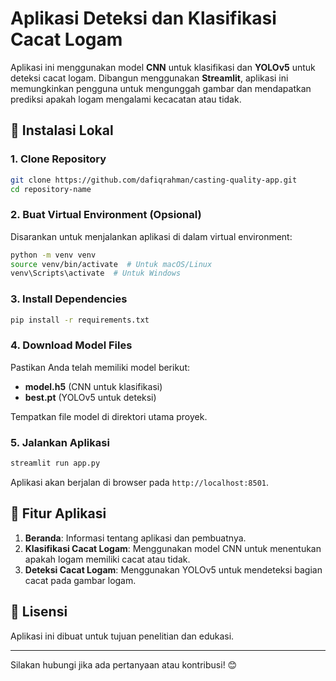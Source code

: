 # Aplikasi Deteksi dan Klasifikasi Cacat Logam

Aplikasi ini menggunakan model **CNN** untuk klasifikasi dan **YOLOv5** untuk deteksi cacat logam. Dibangun menggunakan **Streamlit**, aplikasi ini memungkinkan pengguna untuk mengunggah gambar dan mendapatkan prediksi apakah logam mengalami kecacatan atau tidak.

## 🚀 Instalasi Lokal

### 1. Clone Repository
```sh
git clone https://github.com/dafiqrahman/casting-quality-app.git
cd repository-name
```

### 2. Buat Virtual Environment (Opsional)
Disarankan untuk menjalankan aplikasi di dalam virtual environment:
```sh
python -m venv venv
source venv/bin/activate  # Untuk macOS/Linux
venv\Scripts\activate  # Untuk Windows
```

### 3. Install Dependencies
```sh
pip install -r requirements.txt
```

### 4. Download Model Files
Pastikan Anda telah memiliki model berikut:
- **model.h5** (CNN untuk klasifikasi)
- **best.pt** (YOLOv5 untuk deteksi)

Tempatkan file model di direktori utama proyek.

### 5. Jalankan Aplikasi
```sh
streamlit run app.py
```
Aplikasi akan berjalan di browser pada `http://localhost:8501`.

## 📌 Fitur Aplikasi
1. **Beranda**: Informasi tentang aplikasi dan pembuatnya.
2. **Klasifikasi Cacat Logam**: Menggunakan model CNN untuk menentukan apakah logam memiliki cacat atau tidak.
3. **Deteksi Cacat Logam**: Menggunakan YOLOv5 untuk mendeteksi bagian cacat pada gambar logam.

## 📜 Lisensi
Aplikasi ini dibuat untuk tujuan penelitian dan edukasi.

---

Silakan hubungi jika ada pertanyaan atau kontribusi! 😊

